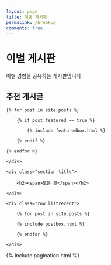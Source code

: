 ```yaml
---
layout: page
title: 이별 게시판
permalink: /breakup
comments: true
---
```


<div class="mainheading">
    <h1 class="sitetitle">이별 게시판</h1>
    <p class="lead">
        이별 경험을 공유하는 게시판입니다
    </p>
</div>

<!-- Featured
================================================== -->
<section class="featured-posts">
    <div class="section-title">
        <h2><span>추천 게시글</span></h2>
    </div>
    <div class="row">

    {% for post in site.posts %}

        {% if post.featured == true %}

            {% include featuredbox.html %}

        {% endif %}

    {% endfor %}

    </div>
</section>
<!-- Posts Index
================================================== -->
<section class="recent-posts">

    <div class="section-title">

        <h2><span>모든 글</span></h2>

    </div>

    <div class="row listrecent">

        {% for post in site.posts %}

        {% include postbox.html %}

        {% endfor %}

    </div>

</section>

<!-- Pagination
================================================== -->
<div class="bottompagination">
<div class="pointerup"><i class="fa fa-caret-up"></i></div>
<span class="navigation" role="navigation">
    {% include pagination.html %}
</span>
</div>